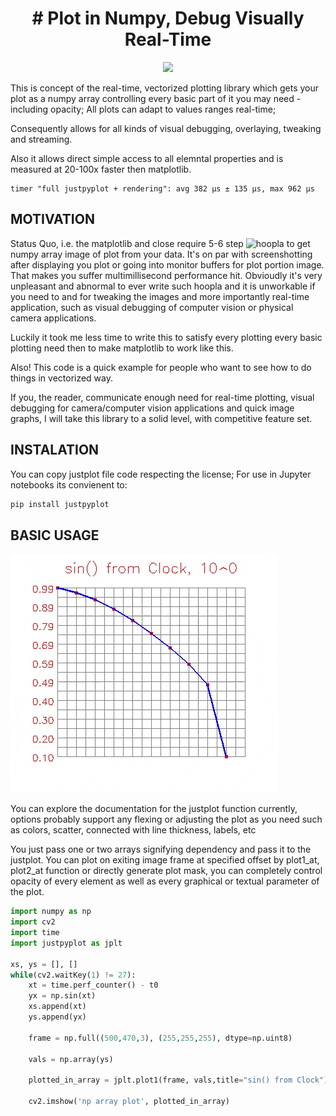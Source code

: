 
<h1 align="center"># Plot in Numpy, Debug Visually Real-Time</h1>

<p align="center">
  <img src="resources/demo.gif">
</p>

This is concept of the real-time, vectorized plotting library
which gets your plot as a numpy array controlling every basic part
of it you may need - including opacity;
All plots can adapt to values ranges real-time;

Consequently allows for all kinds of visual debugging, overlaying, 
tweaking and streaming.

Also it allows direct simple access to all elemntal properties and 
is measured at 20-100x faster then matplotlib.
```
timer "full justpyplot + rendering": avg 382 µs ± 135 µs, max 962 µs
```

## MOTIVATION
Status Quo, i.e. the matplotlib and close require 
5-6 step ![hoopla](https://stackoverflow.com/questions/7821518/save-plot-to-numpy-array/77853862#77853862) to get numpy array image of plot from your data. It's on par with screenshotting after displaying you plot or going into monitor buffers for plot portion image. That makes you suffer multimillisecond performance hit. Obvioudly it's very unpleasant and abnormal to ever write such hoopla and it is unworkable if you need to and for tweaking the images and more importantly real-time application, such as visual debugging of computer vision or physical camera applications.

Luckily it took me less time to write this to satisfy every plotting every basic plotting need then to make matplotlib to work like this.

Also!
This code is a quick example for people who want to see how to do things in vectorized way.

If you, the reader, communicate enough need for real-time plotting, visual debugging for camera/computer vision applications and quick image graphs, I will take this library to a solid level, with competitive feature set.

## INSTALATION

You can copy justplot file code respecting the license;
For use in Jupyter notebooks its convienent to:
```bash    
pip install justpyplot
```
## BASIC USAGE

![Basic Usage](resources/sinus.gif)

You can explore the documentation for the justplot function currently, options probably support any  flexing or adjusting the plot as you need such as colors, scatter, connected with line thickness, labels, etc

You just pass one or two arrays signifying dependency and pass it to the justplot.
You can plot on exiting image frame at specified offset by plot1_at, plot2_at function or directly generate plot mask, you can completely control opacity of every element as well as every graphical or textual parameter of the plot.

```python
import numpy as np 
import cv2
import time
import justpyplot as jplt

xs, ys = [], []
while(cv2.waitKey(1) != 27):
    xt = time.perf_counter() - t0
    yx = np.sin(xt)
    xs.append(xt)
    ys.append(yx)
    
    frame = np.full((500,470,3), (255,255,255), dtype=np.uint8)
    
    vals = np.array(ys)

    plotted_in_array = jplt.plot1(frame, vals,title="sin() from Clock")
    
    cv2.imshow('np array plot', plotted_in_array)
```

